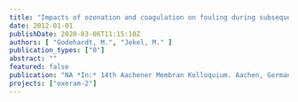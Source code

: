 ```yaml
---
title: "Impacts of ozonation and coagulation on fouling during subsequent ultrafiltration in advanced wastewater treatment"
date: 2012-01-01
publishDate: 2020-03-06T11:15:10Z
authors: [ "Godehardt, M.", "Jekel, M." ]
publication_types: ["0"]
abstract: ""
featured: false
publication: "NA *In:* 14th Aachener Membran Kolloquium. Aachen, Germany. 7. - 8.11.2012"
projects: ["oxeram-2"]
---
```


